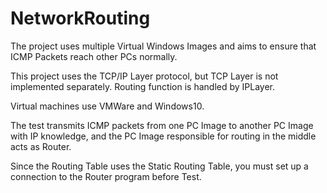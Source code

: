 # NetworkRouting

The project uses multiple Virtual Windows Images and aims to ensure that ICMP Packets reach other PCs normally.

This project uses the TCP/IP Layer protocol, but TCP Layer is not implemented separately. Routing function is handled by IPLayer.

Virtual machines use VMWare and Windows10.

The test transmits ICMP packets from one PC Image to another PC Image with IP knowledge, 
and the PC Image responsible for routing in the middle acts as Router.

Since the Routing Table uses the Static Routing Table, you must set up a connection to the Router program before Test.
